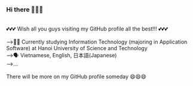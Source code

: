 ### Hi there 👋👋👋

<!--
**diepanhng0711/diepanhng0711** is a ✨ _special_ ✨ repository because its `README.md` (this file) appears on your GitHub profile.

Here are some ideas to get you started:

- 🔭 I’m currently working on ...
- 🌱 I’m currently learning ...
- 👯 I’m looking to collaborate on ...
- 🤔 I’m looking for help with ...
- 💬 Ask me about ...
- 📫 How to reach me: ...
- 😄 Pronouns: ...
- ⚡ Fun fact: ...
-->

<br>
💕💕💕 Wish all you guys visiting my GitHub profile all the best!!! 💕💕💕
<br>
<br>
-->👨‍🎓 Currently studying Information Technology (majoring in Application Software) at Hanoi University of Science and Technology
<br>
-->🗣️ Vietnamese, English, 日本語(Japanese)
<br>
-->...
<br>
<br>
  There will be more on my GitHub profile someday 😄😄😄

